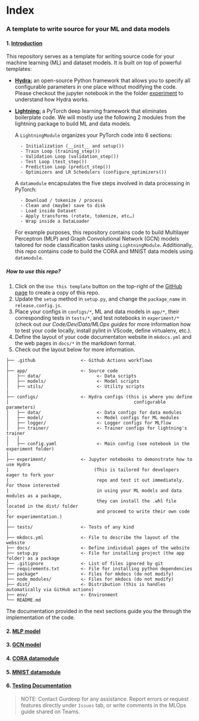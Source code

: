 # Index
### A template to write source for your ML and data models

#### 1. [Introduction](index.md)
This repository serves as a template for writing source code for your machine learning (ML) and dataset models. It is built on top of powerful templates:<br>

- [**Hydra:**](https://hydra.cc/docs/intro/) an open-source Python framework that allows you to specify all configurable parameters in one place without modifying the code. Please checkout the jupyter notebook in the the folder [experiment](https://github.com/VirtualPatientEngine/demoMLsourceCode/tree/main/experiment) to understand how Hydra works.

- [**Lightning:**](https://lightning.ai/docs/pytorch/stable/) a PyTorch deep learning framework that eliminates boilerplate code.
    We will mostly use the following 2 modules from the lightning package to build ML and data models.

    A ```LightningModule``` organizes your PyTorch code into 6 sections:<br>
        
        - Initialization (__init__ and setup())
        - Train Loop (training_step())
        - Validation Loop (validation_step())
        - Test Loop (test_step())
        - Prediction Loop (predict_step())
        - Optimizers and LR Schedulers (configure_optimizers())

    A ```datamodule``` encapsulates the five steps involved in data processing in PyTorch:<br>

        - Download / tokenize / process
        - Clean and (maybe) save to disk
        - Load inside Dataset
        - Apply transforms (rotate, tokenize, etc…)
        - Wrap inside a DataLoader

    For example purposes, this repository contains code to build Multilayer Perceptron (MLP) and Graph Convolutional Network (GCN) models tailored for node classification tasks using ```LightningModule```. Additionally, this repo contains code to build the CORA and MNIST data models using ```datamodule```.

##### How to use this repo?
1. Click on the `Use this template` button on the top-right of the [GitHub page](https://github.com/VirtualPatientEngine/demoMLsourceCode/tree/main) to create a copy of this repo.
2. Update the `setup` method in `setup.py`, and change the `package_name` in `release.config.js`.
3. Place your configs in `configs/*`, ML and data models in `app/*`, their corresponding tests in `tests/*`, and test notebooks in `experiment/*` (check out our *Code/Dev/Data/MLOps guides* for more information how to test your code locally, install pylint in VScode, define virtualenv, etc.).
4. Define the layout of your code documentaton website in `mkdocs.yml` and the web pages in `docs/*` in the markdown format.
5. Check out the layout below for more information.
```
├── .github                 <- Github Actions workflows
│
├── app/                    <- Source code
│   ├── data/                     <- Data scripts
│   ├── models/                   <- Model scripts
│   ├── utils/                    <- Utility scripts
|
├── configs/                <- Hydra configs (this is where you define
|                                               configurable parameters)
│   ├── data/                     <- Data configs for data modules
│   ├── model/                    <- Model configs for ML modules
│   ├── logger/                   <- Logger configs for MLflow
│   ├── trainer/                  <- Trainer configs for lightning's trainer
│   │
│   ├── config.yaml               <- Main config (see notebook in the experiment folder)
│
├── experiment/             <- Jupyter notebooks to demonstrate how to use Hydra
|                                (This is tailored for developers eager to fork your 
|                                 repo and test it out immediately. For those interested
|                                 in using your ML models and data modules as a package,
|                                 they can install the .whl file located in the dist/ folder
|                                 and proceed to write their own code for experimentation.)
│
├── tests/                  <- Tests of any kind
│
├── mkdocs.yml              <- File to describe the layout of the website
├── docs/                   <- Define individual pages of the website
├── setup.py                <- File for installing project (the app folder) as a package
├── .gitignore              <- List of files ignored by git
├── requirements.txt        <- File for installing python dependencies
├── package*                <- Files for mkdocs (do not modify)
├── node_modules/           <- Files for mkdocs (do not modify)
├── dist/                   <- Distribution (this is handles automatically via GitHub actions)
├── env/                    <- Environment
└── README.md
```

The documentation provided in the next sections guide you the through the implementation of the code.

#### 2. [MLP model](mlp.md)
#### 3. [GCN model](gcn.md)
#### 4. [CORA datamodule](cora.md)
#### 5. [MNIST datamodule](mnist.md)
#### 6. [Testing Documentation](tests.md)

>NOTE: Contact Gurdeep for any assistance. Report errors or request features directly under `Issues` tab, or write comments in the MLOps guide shared on Teams.